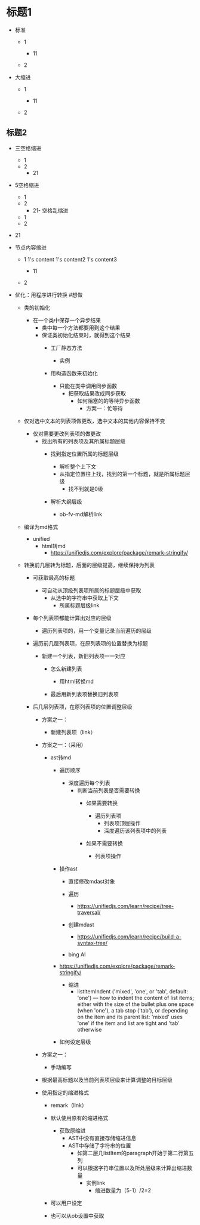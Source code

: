 # 标题1
- 标准
  - 1
    - 11

  - 2

- 大缩进
  - 1
    - 11

  - 2

## 标题2
- 三空格缩进
  - 1
  - 2
    - 21


- 5空格缩进
     - 1
	 - 2
		  - 21- 空格乱缩进
  - 1
  - 2
- 21

- 节点内容缩进
  - 1
1's content
1's content2
1's content3
    - 11

  - 2

- 优化：用程序进行转换 #想做
  - 类的初始化
    - 在一个类中保存一个异步结果
      - 类中每一个方法都要用到这个结果
      - 保证类初始化结束时，就得到这个结果
        - 工厂静态方法
          - 实例

        - 用构造函数来初始化
          - 只能在类中调用同步函数
            - 把获取结果改成同步获取
              - 如何阻塞的的等待异步函数
                - 方案一：忙等待







  - 仅对选中文本的列表项做更改，选中文本的其他内容保持不变
    - 仅对需要更改列表项的做更改
      - 找出所有的列表项及其所属标题层级
        - 找到指定位置所属的标题层级
          - 解析整个上下文
          - 从指定位置往上找，找到的第一个标题，就是所属标题层级
            - 找不到就是0级


        - 解析大纲层级
          - ob-fv-md解析link




  - 编译为md格式
    - unified
      - html转md
        - https://unifiedjs.com/explore/package/remark-stringify/



  - 转换前几层转为标题，后面的层级提高，继续保持为列表
    - 可获取最高的标题
      - 可自动从顶级列表项所属的标题层级中获取
        - 从选中的字符串中获取上下文
          - 所属标题层级link



    - 每个列表项都能计算出对应的层级
      - 遍历列表项的，用一个变量记录当前遍历的层级

    - 遍历前几层列表项，在原列表项的位置替换为标题
      - 新建一个列表，新旧列表项一一对应
        - 怎么新建列表
          - 用html转换md

        - 最后用新列表项替换旧列表项


    - 后几层列表项，在原列表项的位置调整层级
      - 方案之一：
        - 新建列表项（link）

      - 方案之一：（采用）
        - ast转md
          - 遍历顺序
            - 深度遍历每个列表
              - 判断当前列表是否需要转换
                - 如果需要转换
                  - 遍历列表项
                    - 列表项顶层操作
                    - 深度遍历该列表项中的列表


                - 如果不需要转换
                  - 列表项操作




          - 操作ast
            - 直接修改mdast对象
            - 遍历
              - https://unifiedjs.com/learn/recipe/tree-traversal/

            - 创建mdast
              - https://unifiedjs.com/learn/recipe/build-a-syntax-tree/

            - bing AI

          - https://unifiedjs.com/explore/package/remark-stringify/
            - 缩进
              - listItemIndent ('mixed', 'one', or 'tab', default: 'one') — how to indent the content of list items; either with the size of the bullet plus one space (when 'one'), a tab stop ('tab'), or depending on the item and its parent list: 'mixed' uses 'one' if the item and list are tight and 'tab' otherwise


          - 如何设定层级


      - 方案之一：
        - 手动编写

      - 根据最高标题以及当前列表项层级来计算调整的目标层级
      - 使用指定的缩进格式
        - remark（link）
        - 默认使用原有的缩进格式
          - 获取原缩进
            - AST中没有直接存储缩进信息
            - AST中存储了字符串的位置
              - 如第二层几listItem的paragraph开始于第二行第五列
              - 可以根据字符串位置以及所处层级来计算出缩进数量
                - 实例link
                  - 缩进数量为（5-1）/2=2





        - 可以用户设定
        - 也可以从ob设置中获取




